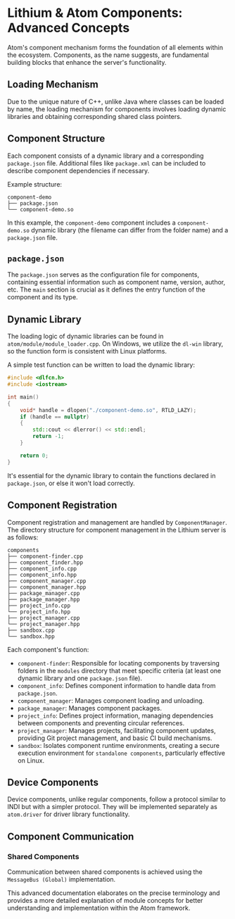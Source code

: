 # Lithium & Atom Components: Advanced Concepts

Atom's component mechanism forms the foundation of all elements within the ecosystem. Components, as the name suggests, are fundamental building blocks that enhance the server's functionality.

## Loading Mechanism

Due to the unique nature of C++, unlike Java where classes can be loaded by name, the loading mechanism for components involves loading dynamic libraries and obtaining corresponding shared class pointers.

## Component Structure

Each component consists of a dynamic library and a corresponding `package.json` file. Additional files like `package.xml` can be included to describe component dependencies if necessary.

Example structure:

```plaintext
component-demo
├── package.json
└── component-demo.so
```

In this example, the `component-demo` component includes a `component-demo.so` dynamic library (the filename can differ from the folder name) and a `package.json` file.

## `package.json`

The `package.json` serves as the configuration file for components, containing essential information such as component name, version, author, etc. The `main` section is crucial as it defines the entry function of the component and its type.

## Dynamic Library

The loading logic of dynamic libraries can be found in `atom/module/module_loader.cpp`. On Windows, we utilize the `dl-win` library, so the function form is consistent with Linux platforms.

A simple test function can be written to load the dynamic library:

```cpp
#include <dlfcn.h>
#include <iostream>

int main()
{
    void* handle = dlopen("./component-demo.so", RTLD_LAZY);
    if (handle == nullptr)
    {
        std::cout << dlerror() << std::endl;
        return -1;
    }

    return 0;
}
```

It's essential for the dynamic library to contain the functions declared in `package.json`, or else it won't load correctly.

## Component Registration

Component registration and management are handled by `ComponentManager`. The directory structure for component management in the Lithium server is as follows:

```plaintext
components
├── component-finder.cpp
├── component_finder.hpp
├── component_info.cpp
├── component_info.hpp
├── component_manager.cpp
├── component_manager.hpp
├── package_manager.cpp
├── package_manager.hpp
├── project_info.cpp
└── project_info.hpp
├── project_manager.cpp
└── project_manager.hpp
├── sandbox.cpp
└── sandbox.hpp
```

Each component's function:

- `component-finder`: Responsible for locating components by traversing folders in the `modules` directory that meet specific criteria (at least one dynamic library and one `package.json` file).
- `component_info`: Defines component information to handle data from `package.json`.
- `component_manager`: Manages component loading and unloading.
- `package_manager`: Manages component packages.
- `project_info`: Defines project information, managing dependencies between components and preventing circular references.
- `project_manager`: Manages projects, facilitating component updates, providing Git project management, and basic CI build mechanisms.
- `sandbox`: Isolates component runtime environments, creating a secure execution environment for `standalone components`, particularly effective on Linux.

## Device Components

Device components, unlike regular components, follow a protocol similar to INDI but with a simpler protocol. They will be implemented separately as `atom.driver` for driver library functionality.

## Component Communication

### Shared Components

Communication between shared components is achieved using the `MessageBus (Global)` implementation.

This advanced documentation elaborates on the precise terminology and provides a more detailed explanation of module concepts for better understanding and implementation within the Atom framework.
